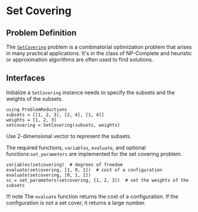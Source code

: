 # Set Covering

## Problem Definition
The [`SetCovering`](@ref) problem is a combinatorial optimization problem that arises in many practical applications. It's in the class of NP-Complete and heuristic or approximation algorithms are often used to find solutions.

## Interfaces
Initialize a `SetCovering` instance needs to specify the subsets and the weights of the subsets. 
```@repl SetCovering
using ProblemReductions
subsets = [[1, 2, 3], [2, 4], [1, 4]]
weights = [1, 2, 3]
setcovering = SetCovering(subsets, weights)
```
Use 2-dimensional vector to represent the subsets.

The required functions, `variables`, `evaluate`, and optional functions:`set_parameters` are implemented for the set covering problem.
```@repl SetCovering
variables(setcovering)  # degrees of freedom
evaluate(setcovering, [1, 0, 1])  # cost of a configuration
evaluate(setcovering, [0, 1, 1]) 
sc = set_parameters(setcovering, [1, 2, 3])  # set the weights of the subsets
```
!!! note
    The `evaluate` function returns the cost of a configuration. If the configuration is not a set cover, it returns a large number.


